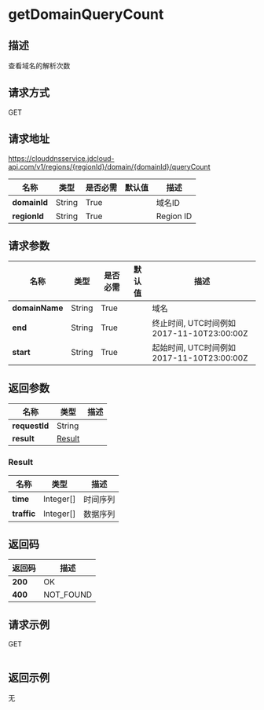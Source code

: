 # getDomainQueryCount


## 描述
查看域名的解析次数

## 请求方式
GET

## 请求地址
https://clouddnsservice.jdcloud-api.com/v1/regions/{regionId}/domain/{domainId}/queryCount

|名称|类型|是否必需|默认值|描述|
|---|---|---|---|---|
|**domainId**|String|True||域名ID|
|**regionId**|String|True||Region ID|

## 请求参数
|名称|类型|是否必需|默认值|描述|
|---|---|---|---|---|
|**domainName**|String|True||域名|
|**end**|String|True||终止时间, UTC时间例如2017-11-10T23:00:00Z|
|**start**|String|True||起始时间, UTC时间例如2017-11-10T23:00:00Z|


## 返回参数
|名称|类型|描述|
|---|---|---|
|**requestId**|String||
|**result**|[Result](##Result)||


### <a name="Result">Result</a>
|名称|类型|描述|
|---|---|---|
|**time**|Integer[]|时间序列|
|**traffic**|Integer[]|数据序列|

## 返回码
|返回码|描述|
|---|---|
|**200**|OK|
|**400**|NOT_FOUND|

## 请求示例
GET
```

```

## 返回示例
无
